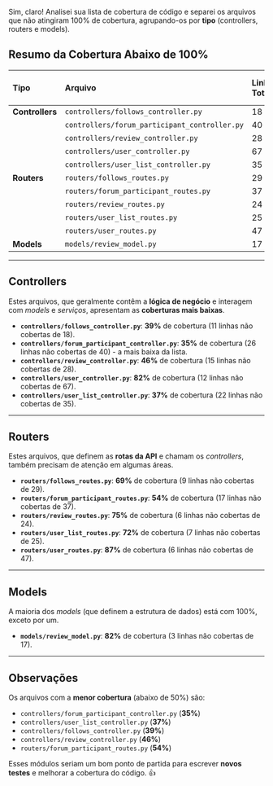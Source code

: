 Sim, claro! Analisei sua lista de cobertura de código e separei os arquivos que não atingiram 100% de cobertura, agrupando-os por **tipo** (controllers, routers e models).

## Resumo da Cobertura Abaixo de 100%

| Tipo | Arquivo | Linhas Totais | Linhas Não Cobertas | Cobertura |
| :--- | :--- | :--- | :--- | :--- |
| **Controllers** | `controllers/follows_controller.py` | 18 | 11 | 39% |
| | `controllers/forum_participant_controller.py` | 40 | 26 | 35% |
| | `controllers/review_controller.py` | 28 | 15 | 46% |
| | `controllers/user_controller.py` | 67 | 12 | 82% |
| | `controllers/user_list_controller.py` | 35 | 22 | 37% |
| **Routers** | `routers/follows_routes.py` | 29 | 9 | 69% |
| | `routers/forum_participant_routes.py` | 37 | 17 | 54% |
| | `routers/review_routes.py` | 24 | 6 | 75% |
| | `routers/user_list_routes.py` | 25 | 7 | 72% |
| | `routers/user_routes.py` | 47 | 6 | 87% |
| **Models** | `models/review_model.py` | 17 | 3 | 82% |

---

## Controllers

Estes arquivos, que geralmente contêm a **lógica de negócio** e interagem com *models* e *serviços*, apresentam as **coberturas mais baixas**.

* **`controllers/follows_controller.py`**: **39%** de cobertura (11 linhas não cobertas de 18).
* **`controllers/forum_participant_controller.py`**: **35%** de cobertura (26 linhas não cobertas de 40) - a mais baixa da lista.
* **`controllers/review_controller.py`**: **46%** de cobertura (15 linhas não cobertas de 28).
* **`controllers/user_controller.py`**: **82%** de cobertura (12 linhas não cobertas de 67).
* **`controllers/user_list_controller.py`**: **37%** de cobertura (22 linhas não cobertas de 35).

---

## Routers

Estes arquivos, que definem as **rotas da API** e chamam os *controllers*, também precisam de atenção em algumas áreas.

* **`routers/follows_routes.py`**: **69%** de cobertura (9 linhas não cobertas de 29).
* **`routers/forum_participant_routes.py`**: **54%** de cobertura (17 linhas não cobertas de 37).
* **`routers/review_routes.py`**: **75%** de cobertura (6 linhas não cobertas de 24).
* **`routers/user_list_routes.py`**: **72%** de cobertura (7 linhas não cobertas de 25).
* **`routers/user_routes.py`**: **87%** de cobertura (6 linhas não cobertas de 47).

---

## Models

A maioria dos *models* (que definem a estrutura de dados) está com 100%, exceto por um.

* **`models/review_model.py`**: **82%** de cobertura (3 linhas não cobertas de 17).

---

## Observações

Os arquivos com a **menor cobertura** (abaixo de 50%) são:
* `controllers/forum_participant_controller.py` (**35%**)
* `controllers/user_list_controller.py` (**37%**)
* `controllers/follows_controller.py` (**39%**)
* `controllers/review_controller.py` (**46%**)
* `routers/forum_participant_routes.py` (**54%**)

Esses módulos seriam um bom ponto de partida para escrever **novos testes** e melhorar a cobertura do código. 👍
